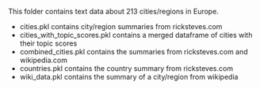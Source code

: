 This folder contains text data about 213 cities/regions in Europe. 

* cities.pkl contains city/region summaries from ricksteves.com
* cities_with_topic_scores.pkl contains a merged dataframe of cities with their topic scores
* combined_cities.pkl contains the summaries from ricksteves.com and wikipedia.com
* countries.pkl contains the country summary from ricksteves.com
* wiki_data.pkl contains the summary of a city/region from wikipedia